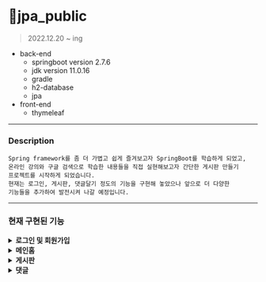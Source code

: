 # 📝jpa_public
> 2022.12.20 ~ ing
- back-end
  - springboot version 2.7.6
  - jdk version 11.0.16
  - gradle
  - h2-database
  - jpa
- front-end
  - thymeleaf

---

### Description
````
Spring framework를 좀 더 가볍고 쉽게 즐겨보고자 SpringBoot를 학습하게 되었고,
온라인 강의와 구글 검색으로 학습한 내용들을 직접 실현해보고자 간단한 게시판 만들기
프로젝트를 시작하게 되었습니다.
현재는 로그인, 게시판, 댓글달기 정도의 기능을 구현해 놓았으나 앞으로 더 다양한
기능들을 추가하여 발전시켜 나갈 예정입니다.
````
---

### 현재 구현된 기능
<details>
<summary><b>로그인 및 회원가입</b></summary>
<div markdown="1">

1. 로그인

- 세션 적용하여 로그인 구현
- 아이디와 비밀번호를 입력해서 로그인
- 아이디가 없을경우 `회원가입` 페이지로 이동해서 회원가입 진행
- `아이디` or `비밀번호` 가 다를경우 `“아이디 또는 비밀번호가 맞지 않습니다.”` 문구 표출
- 아이디와 비밀번호 칸에 공백입력시 `“공백일 수 없습니다”` 문구 표출
    <details>
    <summary>로그인 에러 이미지</summary>
    <div markdown="1">
    <img src="Readme_img/login_blank.png" width="50%" height="50%">
    <img src="Readme_img/login_error.png" width="50%" height="50%">
    </div>
    </details>
  
2. 회원가입

- 아이디와 비밀번호를 입력후 `Submit` 버튼을 눌러 가입 진행
- 가입이 완료되면 로그인 화면으로 이동
- 중복된 아이디의 유저가 있으면 `"동일한 ID의 사용자가 존재합니다."` 문구 표출
    <details>
    <summary>회원가입 이미지</summary>
    <div markdown="1">
    <img src="Readme_img/join_error.png" width="50%" height="50%">
    <img src="Readme_img/join_dupe.png" width="50%" height="50%">
    </div>
    </details>
</div>
</details>

<details>
<summary><b>메인홈</b></summary>
<div markdown="1">

1. 메인홈

- 로그인 완료시, 메인홈으로 이동
- `로그아웃` 버튼과 `마이페이지`, `게시판 작성`, `게시판 목록`과 관련된 버튼이 있음
    <details>
    <summary>메인홈 이미지</summary>
    <div markdown="1">
    <img src="Readme_img/mainHome.png" width="50%" height="50%">
    </div>
    </details>
</div>
</details>

<details>
<summary><b>게시판</b></summary>
<div markdown="1">

1. 게시글작성

- 메인 홈 화면에서 `게시판 작성` 버튼 클릭시 게시글 작성 화면으로 이동
- 작성자는 현재 로그인중인 멤버의 세션값에서 가져와서 자동으로 세팅
- 제목과 내용을 아무것도 입력 하지 않고 `저장하기` 클릭시
  `”제목은 필수 입니다.”`  or `“내용을 입력해주세요.”` 문구 표출
- 작성한 게시글이 정상적으로 DB에 저장되면 게시글목록 페이지로 이동
    <details>
    <summary>게시글작성 이미지</summary>
    <div markdown="1">
    <img src="Readme_img/createBoard.png" width="50%" height="50%">
    <img src="Readme_img/createBoard_noTitle.png" width="50%" height="50%">
    </div>
    </details>
2. 게시글목록

- 메인 홈 화면에서 `게시글 목록` 버튼 클릭시 게시글 DB의 status 컬럼이 ***EXIST***인
  게시글 확인 가능
- 게시판 id를 오름차순으로 게시글 목록 정렬
- 한번에 나타내는 게시글의 갯수는 10개로 지정, 10개가 넘어가는 경우 페이지를 나눔
- 우측 하단 `글쓰기` 버튼으로 새로운 게시글 작성 가능
- 게시글이 없을 경우 `“게시물이 존재하지 않습니다.”` 문구 표출 및
  하단, `메인홈으로` 버튼 클릭하여 메인홈으로 이동
    <details>
    <summary>게시글목록 이미지</summary>
    <div markdown="1">
    <img src="Readme_img/boardList.png" width="50%" height="50%">
    <img src="Readme_img/boardList_none.png" width="50%" height="50%">
    </div>
    </details>

3. 게시글검색

- `검색하기` 를 통해 게시글 제목을 검색하여 특정 게시물만 검색 가능
- 검색한 게시물이 10개가 넘어갈 경우 페이징 처리
- 게시글이 없을 경우 `“게시물이 존재하지 않습니다.”` 문구 표출 및
  하단, `뒤로가기` 버튼 클릭하여 게시물 목록페이지로 돌아가기 가능
    <details>
    <summary>게시글검색 이미지</summary>
    <div markdown="1">
    <img src="Readme_img/keywordList.png" width="50%" height="50%">
    <img src="Readme_img/keywordList_none.png" width="50%" height="50%">
    </div>
    </details>

4. 게시글수정

- 수정하고 싶은 게시글 열람하여 제목 및 내용을 수정한 후 `수정하기` 버튼을 눌러 수정
- 수정이 완료되면 게시글목록 페이지로 이동 및 게시글을 수정한시간 확인 가능
- 게시글은 모든 사용자가 열람 가능
- 작성자와 현재로그인한 사용자가 같을 경우만 게시글 수정가능
    <details>
    <summary>게시글수정 이미지</summary>
    <div markdown="1">
    <img src="Readme_img/selectBoard.png" width="50%" height="50%">
    <img src="Readme_img/updateBoard.png" width="50%" height="50%">
    </div>
    </details>

5. 게시글삭제

- 클릭한 게시글 하단에 `삭제하기` 버튼 클릭시 해당 게시글 data의 status 컬럼이
  ***EXIST*** 에서 ***DELETED*** 로 변경
- 삭제가 완료되면 게시글목록 페이지로 이동
    <details>
    <summary>게시글삭제 이미지</summary>
    <div markdown="1">
    <img src="Readme_img/deleteBoard.png" width="50%" height="50%">
    <img src="Readme_img/deleteBoard2.png" width="50%" height="50%">
    </div>
    </details>
</div>
</details>

<details>
<summary><b>댓글</b></summary>
<div markdown="1">

</div>
</details>